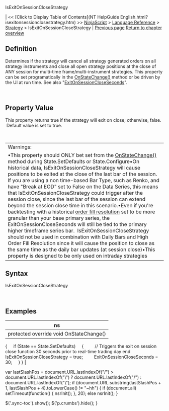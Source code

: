 ﻿










 


IsExitOnSessionCloseStrategy







| &lt;&lt; [Click to Display Table of Contents](NT HelpGuide English.html?isexitonsessionclosestrategy.htm) &gt;&gt;
 [NinjaScript](ninjascript.htm) &gt; [Language Reference](language_reference_wip.htm) &gt; [Strategy](strategy.htm) &gt;
IsExitOnSessionCloseStrategy | [Previous page](isadoptaccountpositionaware.htm)
[Return to chapter overview](strategy.htm)










Definition
----------


Determines if the strategy will cancel all strategy generated orders on all strategy instruments and close all open strategy positions at the close of ANY session for multi-time frame/multi-instrument strategies. This property can be set programatically in the [OnStateChange()](onstatechange.htm) method or be driven by the UI at run time. See also "[ExitOnSessionCloseSeconds](exitonsessioncloseseconds.htm)".


 


Property Value
--------------


This property returns true if the strategy will exit on close; otherwise, false.  Default value is set to true.


 




|  |
| --- |
| Warnings:  
•This property should ONLY bet set from the [OnStateChange()](onstatechange.htm) method during State.SetDefaults or State.Configure•On historical data, IsExitOnSessionCloseStrategy will cause positions to be exited at the close of the last bar of the session. If you are using a non time-based Bar Type, such as Renko, and have "Break at EOD" set to False on the Data Series, this means that IsExitOnSessionCloseStrategy could trigger after the session close, since the last bar of the session can extend beyond the session close time in this scenario.•Even if you're backtesting with a historical [order fill resolution](orderfillresolution.htm) set to be more granular than your base primary series, the ExitOnSessionCloseSeconds will still be tied to the primary higher timeframe series bar.  IsExitOnSessionCloseStrategy should not be used in combination with Daily Bars and High Order Fill Resolution since it will cause the position to close as the same time as the daily bar updates (at session close)•This property is designed to be only used on intraday strategies |





Syntax
------


IsExitOnSessionCloseStrategy


 



Examples
--------




| ns |
| --- |
| protected override void OnStateChange()
{
     if (State == State.SetDefaults)
     {
         // Triggers the exit on session close function 30 seconds prior to real-time trading day end 
         IsExitOnSessionCloseStrategy = true;
         ExitOnSessionCloseSeconds = 30;
     }
} |






 
 var lastSlashPos = document.URL.lastIndexOf("/") &gt; document.URL.lastIndexOf("\\") ? document.URL.lastIndexOf("/") : document.URL.lastIndexOf("\\");
 if (document.URL.substring(lastSlashPos + 1, lastSlashPos + 4).toLowerCase() != "~hh") {
 if (document.all) setTimeout(function() {
 nsrInit();
 }, 20);
 else nsrInit();
 }
 
 
 $('.sync-toc').show();
 $('p.crumbs').hide();
 }
 
 
 



